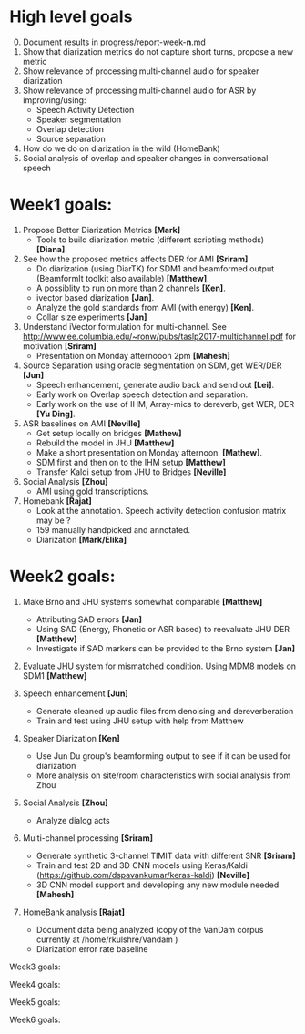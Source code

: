 # High level goals

0. Document results in progress/report-week-__n__.md
1. Show that diarization metrics do not capture short turns, propose a new metric
2. Show relevance of processing multi-channel audio for speaker diarization
3. Show relevance of processing multi-channel audio for ASR by improving/using:
   * Speech Activity Detection
   * Speaker segmentation
   * Overlap detection
   * Source separation
4. How do we do on diarization in the wild (HomeBank)
5. Social analysis of overlap and speaker changes in conversational speech

# Week1 goals:
1. Propose Better Diarization Metrics __[Mark]__ 
    * Tools to build diarization metric (different scripting methods) __[Diana]__.
2. See how the proposed metrics affects DER for AMI __[Sriram]__
    * Do diarization (using DiarTK) for SDM1 and beamformed output (BeamformIt toolkit also available) __[Matthew]__.  
    * A possiblity to run on more than 2 channels __[Ken]__.
    * ivector based diarization __[Jan]__.
    * Analyze the gold standards from AMI (with energy) __[Ken]__.
    * Collar size experiments __[Jan]__
3. Understand iVector formulation for multi-channel. See http://www.ee.columbia.edu/~ronw/pubs/taslp2017-multichannel.pdf for motivation __[Sriram]__
    * Presentation on Monday afternooon 2pm __[Mahesh]__
4. Source Separation using oracle segmentation on SDM, get WER/DER __[Jun]__
    * Speech enhancement, generate audio back and send out __[Lei]__. 
    * Early work on Overlap speech detection and separation.
    * Early work on the use of IHM, Array-mics to dereverb, get WER, DER __[Yu Ding]__.
5. ASR baselines on AMI __[Neville]__
    * Get setup locally on bridges __[Mathew]__
    * Rebuild the model in JHU __[Matthew]__
    * Make a short presentation on Monday afternoon. __[Mathew]__.
    * SDM first and then on to the IHM setup __[Matthew]__
    * Transfer Kaldi setup from JHU to Bridges __[Neville]__
6. Social Analysis  __[Zhou]__
    * AMI using gold transcriptions.
7. Homebank __[Rajat]__ 
    * Look at the annotation. Speech activity detection confusion matrix may be ?
    * 159 manually handpicked and annotated. 
    * Diarization __[Mark/Elika]__ 

# Week2 goals:
1. Make Brno and JHU systems somewhat comparable __[Matthew]__
    * Attributing SAD errors __[Jan]__
    * Using SAD (Energy, Phonetic or ASR based) to reevaluate JHU DER __[Matthew]__
    * Investigate if SAD markers can be provided to the Brno system __[Jan]__

2. Evaluate JHU system for mismatched condition. Using MDM8 models on SDM1 __[Matthew]__

3. Speech enhancement __[Jun]__
    * Generate cleaned up audio files from denoising and dereverberation
    * Train and test using JHU setup with help from Matthew

4. Speaker Diarization __[Ken]__
    * Use Jun Du group's beamforming output to see if it can be used for diarization
    * More analysis on site/room characteristics with social analysis from Zhou

5. Social Analysis __[Zhou]__
    * Analyze dialog acts

5. Multi-channel processing __[Sriram]__
    * Generate synthetic 3-channel TIMIT data with different SNR __[Sriram]__
    * Train and test 2D and 3D CNN models using Keras/Kaldi (https://github.com/dspavankumar/keras-kaldi) __[Neville]__
    * 3D CNN model support and developing any new module needed __[Mahesh]__

6. HomeBank analysis __[Rajat]__
    * Document data being analyzed (copy of the VanDam corpus currently at /home/rkulshre/Vandam )
    * Diarization error rate baseline


Week3 goals:

Week4 goals:

Week5 goals:

Week6 goals:

